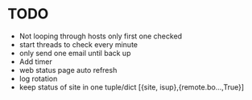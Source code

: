 TODO
====

 * Not looping through hosts only first one checked
 * start threads to check every minute
 * only send one email until back up
 * Add timer
 * web status page auto refresh
 * log rotation
 * keep status of site in one tuple/dict [{site, isup},{remote.bo...,True}]
